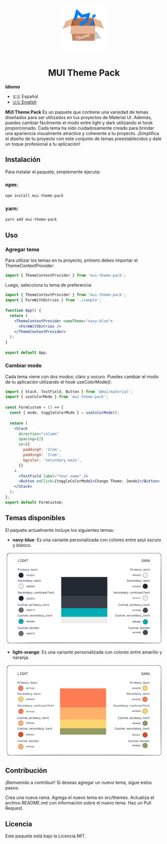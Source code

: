 <p align="center">
  <a href="#" rel="noopener" target="_blank"><img width="150" src="./public/logo-mui-theme.png" alt="MUI logo"></a>
</p>

<h1 align="center">MUI Theme Pack</h1>

**_Idioma_**

- 🇪🇸 Español
- [🇺🇸 English](https://github.com/wdavidcalsin/mui-theme-pack)

**MUI Theme Pack** Es un paquete que contiene una variedad de temas diseñados para ser utilizados en tus proyectos de Material UI. Además, puedes cambiar fácilmente el modo entre light y dark utilizando el hook proporcionado.
Cada tema ha sido cuidadosamente creado para brindar una apariencia visualmente atractiva y coherente a tu proyecto.
¡Simplifica el diseño de tu proyecto con este conjunto de temas preestablecidos y dale un toque profesional a tu aplicación!

## Instalación

Para instalar el paquete, simplemente ejecuta:

### npm:

```sh
npm install mui-theme-pack
```

### yarn:

```sh
yarn add mui-theme-pack
```

## Uso

### Agregar tema

Para utilizar los temas en tu proyecto, primero debes importar el ThemeContextProvider:

```jsx
import { ThemeContextProvider } from 'mui-theme-pack';
```

Luego, selecciona tu tema de preferencia:

```jsx
import { ThemeContextProvider } from 'mui-theme-pack';
import { FormWithEntries } from './sample';

function App() {
  return (
    <ThemeContextProvider nameTheme="navy-blue">
      <FormWithEntries />
    </ThemeContextProvider>
  );
}

export default App;
```

### Cambiar modo

Cada tema viene con dos modos: claro y oscuro. Puedes cambiar el modo de tu aplicación utilizando el hook useColorMode():

```jsx
import { Stack, TextField, Button } from '@mui/material';
import { useColorMode } from 'mui-theme-pack';

const FormCustom = () => {
  const { mode, toggleColorMode } = useColorMode();

  return (
    <Stack
      direction="column"
      spacing={2}
      sx={{
        paddingY: '2rem',
        paddingX: '3rem',
        bgcolor: 'secondary.main',
      }}
    >
      <TextField label="Your name" />
      <Button onClick={toggleColorMode}>Change Theme: {mode}</Button>
    </Stack>
  );
};
export default FormCustom;
```

## Temas disponibles

El paquete actualmente incluye los siguientes temas:

- **navy-blue**: Es una variante personalizada con colores entre azul oscuro y blanco.

<p align="center">
  <a href="#" rel="noopener" target="_blank"><img width="500" src="./public/navy-blue-color.png" alt="Svg navy blue"></a>
</p>

- **light-orange**: Es una variante personalizada con colores entre amarillo y naranja.

<p align="center">
  <a href="#" rel="noopener" target="_blank"><img width="500" src="./public/light-orange-color.png" alt="Svg navy blue"></a>
</p>

## Contribución

¡Bienvenido a contribuir! Si deseas agregar un nuevo tema, sigue estos pasos:

Crea una nueva rama.
Agrega el nuevo tema en src/themes.
Actualiza el archivo README.md con información sobre el nuevo tema.
Haz un Pull Request.

## Licencia

Este paquete está bajo la Licencia MIT.
